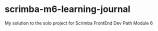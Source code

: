 # scrimba-m6-learning-journal
My solution to the solo project for Scrimba FrontEnd Dev Path Module 6

